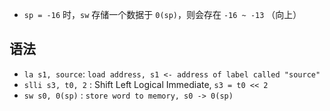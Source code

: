 - `sp = -16` 时，`sw` 存储一个数据于 `0(sp)`，则会存在  `-16 ~ -13` （向上）

## 语法

- `la s1, source`:  `load address, s1 <- address of label called "source"`
- `slli s3, t0, 2` : Shift Left Logical Immediate, `s3 = t0 << 2`
- `sw s0, 0(sp)` : `store word to memory, s0 -> 0(sp)`
